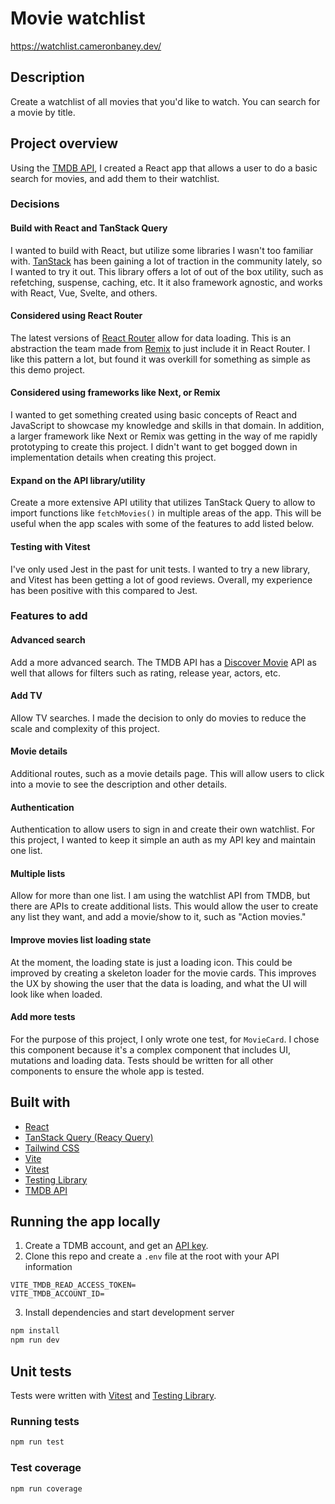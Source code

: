 # Movie watchlist

https://watchlist.cameronbaney.dev/

## Description

Create a watchlist of all movies that you'd like to watch. You can search for a movie by title.

## Project overview

Using the [TMDB API](https://developer.themoviedb.org/docs/getting-started), I created a React app that allows a user to do a basic search for movies, and add them to their watchlist.

### Decisions

#### Build with React and TanStack Query

I wanted to build with React, but utilize some libraries I wasn't too familiar with. [TanStack](https://tanstack.com/) has been gaining a lot of traction in the community lately, so I wanted to try it out. This library offers a lot of out of the box utility, such as refetching, suspense, caching, etc. It it also framework agnostic, and works with React, Vue, Svelte, and others.

#### Considered using React Router

The latest versions of [React Router](https://reactrouter.com/start/framework/data-loading) allow for data loading. This is an abstraction the team made from [Remix](https://remix.run/) to just include it in React Router. I like this pattern a lot, but found it was overkill for something as simple as this demo project.

#### Considered using frameworks like Next, or Remix

I wanted to get something created using basic concepts of React and JavaScript to showcase my knowledge and skills in that domain. In addition, a larger framework like Next or Remix was getting in the way of me rapidly prototyping to create this project. I didn't want to get bogged down in implementation details when creating this project.

#### Expand on the API library/utility

Create a more extensive API utility that utilizes TanStack Query to allow to import functions like `fetchMovies()` in multiple areas of the app. This will be useful when the app scales with some of the features to add listed below.

#### Testing with Vitest

I've only used Jest in the past for unit tests. I wanted to try a new library, and Vitest has been getting a lot of good reviews. Overall, my experience has been positive with this compared to Jest.

### Features to add

#### Advanced search
Add a more advanced search. The TMDB API has a [Discover Movie](https://developer.themoviedb.org/reference/discover-movie) API as well that allows for filters such as rating, release year, actors, etc.

#### Add TV
Allow TV searches. I made the decision to only do movies to reduce the scale and complexity of this project.

#### Movie details
Additional routes, such as a movie details page. This will allow users to click into a movie to see the description and other details.

#### Authentication
Authentication to allow users to sign in and create their own watchlist. For this project, I wanted to keep it simple an auth as my API key and maintain one list.

#### Multiple lists
Allow for more than one list. I am using the watchlist API from TMDB, but there are APIs to create additional lists. This would allow the user to create any list they want, and add a movie/show to it, such as "Action movies."

#### Improve movies list loading state
At the moment, the loading state is just a loading icon. This could be improved by creating a skeleton loader for the movie cards. This improves the UX by showing the user that the data is loading, and what the UI will look like when loaded.

#### Add more tests
For the purpose of this project, I only wrote one test, for `MovieCard`. I chose this component because it's a complex component that includes UI, mutations and loading data. Tests should be written for all other components to ensure the whole app is tested.

## Built with
- [React](https://react.dev/)
- [TanStack Query (Reacy Query)](https://tanstack.com/query/latest/docs/framework/react/overview)
- [Tailwind CSS](https://tailwindcss.com/)
- [Vite](https://vite.dev/)
- [Vitest](https://vitest.dev/)
- [Testing Library](https://testing-library.com/)
- [TMDB API](https://developer.themoviedb.org/docs/getting-started)

## Running the app locally

1. Create a TDMB account, and get an [API key](https://www.themoviedb.org/settings/api).
2. Clone this repo and create a `.env` file at the root with your API information
```
VITE_TMDB_READ_ACCESS_TOKEN=
VITE_TMDB_ACCOUNT_ID=
```
3. Install dependencies and start development server
```zsh
npm install
npm run dev
```

## Unit tests

Tests were written with [Vitest](https://vitest.dev/) and [Testing Library](https://testing-library.com/).

### Running tests
```zsh
npm run test
```

### Test coverage
```zsh
npm run coverage
```
